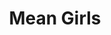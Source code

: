 ---
title: "Mean Girls"

year: 2004

director: "Mark Waters"

summary: "She grew up in the jungle, but can she survive high school?"

comment: "A cult classic. Probably because it somehow cracked the code of making a high-school comedy that's actually good"

video: "https://media.giphy.com/media/v1.Y2lkPTc5MGI3NjExeTJ3azZqNWloaW0wcmg0emtweHQyM3hhZmZ0cGJ3cm0xbDh1ZjlkZiZlcD12MV9pbnRlcm5hbF9naWZfYnlfaWQmY3Q9Zw/3o7aTy3ePwrk5D3bHO/giphy.mp4"

image: "https://media.giphy.com/media/3o7aTy3ePwrk5D3bHO/giphy.gif"

imdb: "https://www.imdb.com/title/tt0377092/"

quotes:
  - "Stop trying to make fetch happen! It's not going to happen!"
---